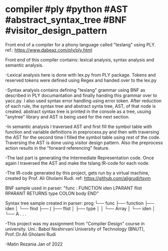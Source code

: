 # compiler #ply #python #AST #abstract_syntax_tree #BNF #visitor_design_pattern

Front end of a compiler for a phony language called "teslang" using PLY. ref.: https://www.dabeaz.com/ply/ply.html

Front end of this compiler contains: lexical analysis, syntax analysis and semantic analysis.

-Lexical analysis here is done with lex.py from PLY package. Tokens and reserved tokens were defined using Regex and handed over to the lex.py

-Syntax analysis contains defining "teslang" grammar using BNF as described in PLY documantation and finally handing this grammar over to yacc.py.
I also used syntax error handling using error token. After reduction of each rule, the syntax tree and abstract synta tree, AST, of that node is created. abstract syntax tree is printed in the console as a tree, usuing "anytree" library and AST is being used for the next section.

-In semantic analysis I traversed AST and first fill the symbol table with function and variable definitions in preprocess.py and then with traversing the AST for the second time I filled the symbol table using rest of the code. Traversing the AST is done using visitor design pattern. Also the preprocess action results in the "forward referencing" feature.

-The last part is generating the Intermediate Representation code. Once again I traversed the AST and make the tslang IR-code for each node. 

-The IR-code generated by this project, gets run by a virtual machine, created by Prof. Ali Gholami Rudi. ref: https://github.com/aligrudi/tsvm


BNF sample used in parser: "func : FUNCTION iden LPARANT flist RPARANT RETURNS type COLON body END"

Syntax tree sample created in parser:
prog
└── func
    ├── function
    ├── iden
    │   └── find
    ├── (
    ├── flist
    │   ├── type
    │   │   └── Array
    │   └── iden
    │       └── A
    .
    .
    .




-This project was my assignment from "Compiler Design" course in university. 
Uni.: Babol Noshirvani University of Technology (BNUT), Prof.:Dr.Ali Gholami Rudi 

-Matin Rezania
Jan of 2022







